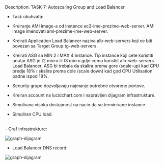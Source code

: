 Description: TASK-7: Autoscaling Group and Load Balancer 

- Task obuhvata:

-  Kreiranje AMI image-a od instance ec2-ime-prezime-web-server. AMI image imenovati ami-prezime-ime-web-server.
 - Kreirati Application Load Balancer naziva alb-web-servers koji ce biti povezan sa Target Group tg-web-servers.
-  Kreirati ASG sa MIN 2 i MAX 4 instance. Tip instance koji cete koristiti unutar ASG je t2.micro ili t3.micro gdje cemo koristiit alb-web-servers Load Balancer. ASG bi trebala da skalira prema gore (scale-up) kad CPU predje 18% i skalira prema dole (scale down) kad god CPU Utilisation padne ispod 18%.
-  Security grupe dozvoljavaju najmanje potrebne otvorene portove.
 -  Kreiran account na lucidchart.com i napravljen dijagram infrastrukture.
-  Simulirana visoka dostupnost na nacin da su terminirane instance.
- Simuliran CPU load.

<br/>
- Graf infrastrukture:


![graph-dijagram](/home/david/Desktop/week-8/Graf.jpg)

- Load Balancer DNS record:

![graph-dijagram](/home/david/Desktop/week-8/Load-balancer.jpg)
